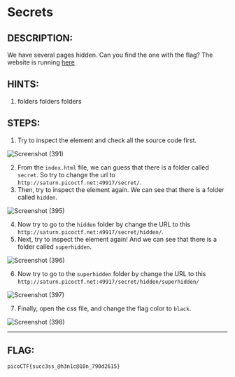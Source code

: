 # Secrets
## DESCRIPTION:
We have several pages hidden. Can you find the one with the flag?
The website is running [here](http://saturn.picoctf.net:49917)
## HINTS:
1. folders folders folders
## STEPS:
1. Try to inspect the element and check all the source code first.

![Screenshot (391)](https://user-images.githubusercontent.com/98648342/172051341-d3a6e67e-eba8-4301-b880-58452e18e57d.png)

2. From the `index.html` file, we can guess that there is a folder called `secret`. So try to change the url to `http://saturn.picoctf.net:49917/secret/`.
3. Then, try to inspect the element again. We can see that there is a folder called `hidden`.

![Screenshot (395)](https://user-images.githubusercontent.com/98648342/172051454-9c6c6e05-04e0-4339-9139-149f1ce283af.png)

4. Now try to go to the `hidden` folder by change the URL to this  `http://saturn.picoctf.net:49917/secret/hidden/`.
5. Next, try to inspect the element again! And we can see that there is a folder called `superhidden`.

![Screenshot (396)](https://user-images.githubusercontent.com/98648342/172051594-ff5e373a-d32c-46ea-abf9-9c559bd29984.png)

6. Now try to go to the `superhidden` folder by change the URL to this `http://saturn.picoctf.net:49917/secret/hidden/superhidden/`

![Screenshot (397)](https://user-images.githubusercontent.com/98648342/172051678-2287ffac-b4a7-442b-9214-5adaca4fbbcb.png)

7. Finally, open the css file, and change the flag color to `black`.

![Screenshot (398)](https://user-images.githubusercontent.com/98648342/172051743-eb1a6499-2494-4959-a6ab-d09c04b41353.png)

---

## FLAG:
```
picoCTF{succ3ss_@h3n1c@10n_790d2615}
```
